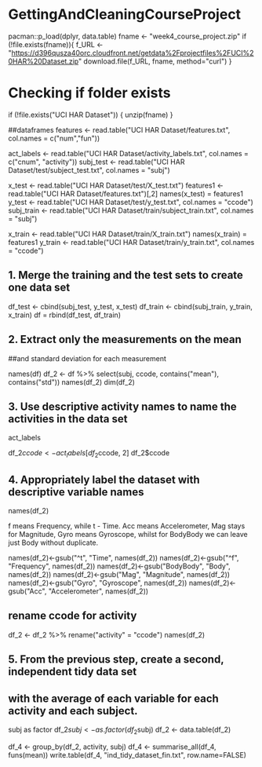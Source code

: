 # GettingAndCleaningCourseProject

pacman::p_load(dplyr, data.table)
fname <- "week4_course_project.zip"
if (!file.exists(fname)){
  f_URL <- "https://d396qusza40orc.cloudfront.net/getdata%2Fprojectfiles%2FUCI%20HAR%20Dataset.zip"
  download.file(f_URL, fname, method="curl")
}  

# Checking if folder exists
if (!file.exists("UCI HAR Dataset")) { 
  unzip(fname) 
}

##dataframes
features <- read.table("UCI HAR Dataset/features.txt", col.names = c("num","fun"))

act_labels <- read.table("UCI HAR Dataset/activity_labels.txt", col.names = c("cnum", "activity"))
subj_test <- read.table("UCI HAR Dataset/test/subject_test.txt", col.names = "subj")

x_test <- read.table("UCI HAR Dataset/test/X_test.txt")
features1 <- read.table("UCI HAR Dataset/features.txt")[,2]
names(x_test) = features1
y_test <- read.table("UCI HAR Dataset/test/y_test.txt", col.names = "ccode")
subj_train <- read.table("UCI HAR Dataset/train/subject_train.txt", col.names = "subj")

x_train <- read.table("UCI HAR Dataset/train/X_train.txt")
names(x_train) = features1
y_train <- read.table("UCI HAR Dataset/train/y_train.txt", col.names = "ccode")


## 1. Merge the training and the test sets to create one data set

df_test <- cbind(subj_test, y_test, x_test)
df_train <- cbind(subj_train, y_train, x_train)
df = rbind(df_test, df_train)


## 2. Extract only the measurements on the mean 
##and standard deviation for each measurement

names(df)
df_2 <- df %>% 
  select(subj, ccode, contains("mean"), contains("std"))
names(df_2)
dim(df_2)

## 3. Use descriptive activity names to name the activities in the data set
act_labels

df_2$ccode <- act_labels[df_2$ccode, 2]
df_2$ccode

## 4. Appropriately label the dataset with descriptive variable names

names(df_2)

f means Frequency, while t - Time.
Acc means Accelerometer, Mag stays for Magnitude, Gyro means Gyroscope, 
whilst for BodyBody we can leave just Body without duplicate.

names(df_2)<-gsub("^t", "Time", names(df_2))
names(df_2)<-gsub("^f", "Frequency", names(df_2))
names(df_2)<-gsub("BodyBody", "Body", names(df_2))
names(df_2)<-gsub("Mag", "Magnitude", names(df_2))
names(df_2)<-gsub("Gyro", "Gyroscope", names(df_2))
names(df_2)<-gsub("Acc", "Accelerometer", names(df_2))

## rename ccode for activity
df_2 <- df_2 %>% 
  rename("activity" = "ccode")
names(df_2)

## 5. From the previous step, create a second, independent tidy data set 
## with the average of each variable for each activity and each subject.

subj as factor 
df_2$subj <- as.factor(df_2$subj)
df_2 <- data.table(df_2)


df_4 <- group_by(df_2, activity, subj)
df_4 <- summarise_all(df_4, funs(mean))
write.table(df_4, "ind_tidy_dataset_fin.txt", row.name=FALSE)

